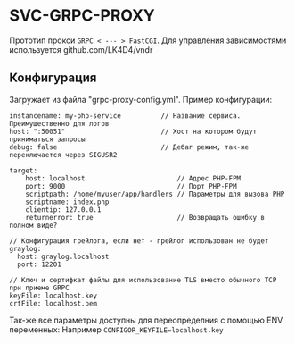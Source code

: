 # SVC-GRPC-PROXY
Прототип прокси `GRPC < --- > FastCGI`. Для управления зависимостями используется github.com/LK4D4/vndr

## Конфигурация
Загружает из файла "grpc-proxy-config.yml".
Пример конфигурации:
```
instancename: my-php-service          // Название сервиса. Преимущественно для логов
host: ":50051"                        // Хост на котором будут приниматься запросы
debug: false                          // Дебаг режим, так-же переключается через SIGUSR2

target:
    host: localhost                       // Адрес PHP-FPM
    port: 9000                            // Порт PHP-FPM
    scriptpath: /home/myuser/app/handlers // Параметры для вызова PHP
    scriptname: index.php
    clientip: 127.0.0.1
    returnerror: true                     // Возвращать ошибку в полном виде?

// Конфигурация грейлога, если нет - грейлог использован не будет
graylog:
  host: graylog.localhost
  port: 12201

// Ключ и сертифкат файлы для использование TLS вместо обычного TCP при приеме GRPC
keyFile: localhost.key
crtFile: localhost.pem
```

Так-же все параметры доступны для переопределния с помощью ENV переменных:
Например `CONFIGOR_KEYFILE=localhost.key`

